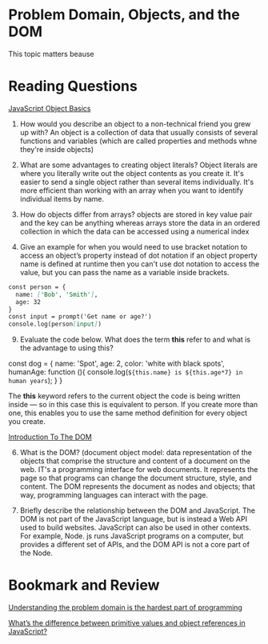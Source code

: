 # Problem Domain, Objects, and the DOM

This topic matters beause

# Reading Questions 
[JavaScript Object Basics](https://developer.mozilla.org/en-US/docs/Learn/JavaScript/Objects/Basics)

1. How would you describe an object to a non-technical friend you grew up with?
An object is a collection of data that usually consists of several functions and variables (which are called properties and methods whne they're inside objects)

3. What are some advantages to creating object literals?
Object literals are where you literally write out the object contents as you create it. It's easier to send a single object rather than several items individually. 
It's more efficient than working with an array when you want to identify individual items by name.

5. How do objects differ from arrays?
objects are stored in key value pair and the key can be anything whereas arrays store the data in an ordered collection in which the data can be accessed using a numerical 
index

7. Give an example for when you would need to use bracket notation to access an object’s property instead of dot notation
if an object property name is defined at runtime then you can't use dot notation to access the value, but you can pass the name as a variable 
inside brackets.

```markdown
const person = {
  name: ['Bob', 'Smith'],
  age: 32
}
const input = prompt('Get name or age?')
console.log(person[input])
```

9. Evaluate the code below. What does the term **this** refer to and what is the advantage to using this?

const dog = {
  name: 'Spot',
  age: 2,
  color: 'white with black spots',
  humanAge: function (){
    console.log(`${this.name} is ${this.age*7} in human years`);
  }
}

The **this** keyword refers to the current object the code is being written inside — so in this case this is equivalent to person.
If you create more than one, this enables you to use the same method definition for every object you create.

[Introduction To The DOM](https://developer.mozilla.org/en-US/docs/Web/API/Document_Object_Model/Introduction)

6. What is the DOM?
(document object model: data representation of the objects that comprise the structure and content of a document on the web. IT's a programming interface for web documents. It represents the page so that programs can change the document structure, style, and content. The DOM represents the document as nodes and objects; that way, programming languages can interact with the page.

8. Briefly describe the relationship between the DOM and JavaScript.
The DOM is not part of the JavaScript language, but is instead a Web API used to build websites. JavaScript can also be used in other contexts. For example, Node. js runs JavaScript programs on a computer, but provides a different set of APIs, and the DOM API is not a core part of the Node.


# Bookmark and Review

[Understanding the problem domain is the hardest part of programming](http://simpleprogrammer.com/2013/07/15/understanding-the-problem-domain-is-the-hardest-part-of-programming)

[What’s the difference between primitive values and object references in JavaScript?](https://betterprogramming.pub/intermediate-javascript-whats-the-difference-between-primitive-values-and-object-references-e863d70677b)

